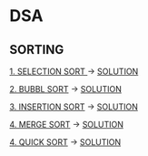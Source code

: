 # DSA

## SORTING

[1. SELECTION SORT ](https://www.geeksforgeeks.org/problems/selection-sort/1) -> [SOLUTION](https://github.com/AJAYKE/SYSTEM-DESIGN/blob/main/DSA/sorting/selection_sort.py)

[2. BUBBL SORT](https://www.geeksforgeeks.org/problems/bubble-sort/1) -> [SOLUTION](https://github.com/AJAYKE/SYSTEM-DESIGN/blob/main/DSA/sorting/bubble_sort.py)

[3. INSERTION SORT](https://www.geeksforgeeks.org/problems/insertion-sort/1) -> [SOLUTION](https://github.com/AJAYKE/SYSTEM-DESIGN/blob/main/DSA/sorting/insertion_sort.py)

[4. MERGE SORT](https://www.geeksforgeeks.org/problems/merge-sort/1) -> [SOLUTION](https://github.com/AJAYKE/SYSTEM-DESIGN/blob/main/DSA/sorting/merge_sort.py)

[4. QUICK SORT](https://www.geeksforgeeks.org/problems/quick-sort/1) -> [SOLUTION](https://github.com/AJAYKE/SYSTEM-DESIGN/blob/main/DSA/sorting/quick_sort.py)
